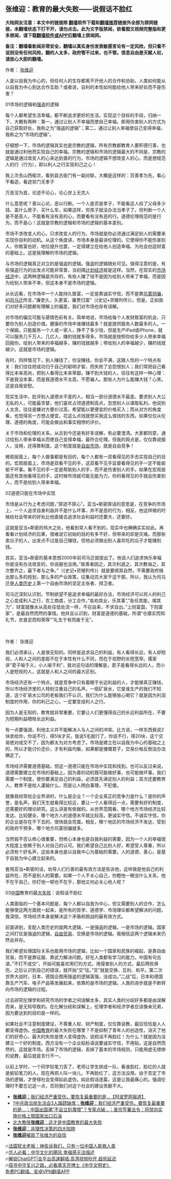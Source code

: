  <!-- 面包屑导航 --> <h2>张维迎：教育的最大失败——说假话不脸红</h2> <p class="notice"><b>大陆网友注意：本文中的链接除 <a href="https://github.com/bannedbook/fanqiang" >翻墙</a>软件下载和<a href="https://github.com/killgcd/justmysocks/blob/master/README.md">翻墙推荐</a>链接外全部为禁网链接，未翻墙状态下打不开，请勿点击。此为文字版禁闻，欲看图文视频完整版和更多禁闻，请下载<a href="https://github.com/bannedbook/fanqiang">翻墙软件或APP</a>后翻墙上禁闻网。</p><p>备注：翻墙看新闻非常安全，翻墙以真实身份发表敏感言论有一定风险，但只看不说则没有任何风险，翻的人太多，政府管不过来，也不管。信息自由是天赋人权，请放心大胆的翻墙。</b></p>  <div class="entry"> <p>作者： <a href="https://www.bannedbook.org/bnews/tag/%E5%BC%A0%E7%BB%B4%E8%BF%8E/" class="st_tag internal_tag" rel="tag" title="标签 张维迎 下的日志">张维迎</a></p> <p>人是以自我为中心的，但任何人的生存都离不开他人的合作和协助，人类如何能从以自我为中心到达合作互助？或者说，自利的本性如何能给他人带来好处而不是伤害？</p> <p>01市场的逻辑和<a href="https://www.bannedbook.org/bnews/tag/%e5%bc%ba%e7%9b%97/" class="st_tag internal_tag" rel="tag" title="标签 强盗 下的日志">强盗</a>的逻辑</p> <p>每个人都希望生活幸福，都不断追求更好的生活。实现这个目标的手段，归纳一下，大概有两种：第一，通过让别人不幸福而使自己幸福，即用伤害别人的方式为自己获取好处，我称之为&#8221;强盗的逻辑&#8221;；第二，通过让别人幸福使自己变得幸福，我称之为&#8221;市场的逻辑&#8221;。</p> <p>仔细想一下，市场的逻辑其实也是宗教的逻辑，所有宗教都教育人要积德行善，也就是通过利他而实现自己的幸福。宗教的逻辑和市场的逻辑最大的不同是，宗教的逻辑是通过改变人的心来达到善的行为，市场的逻辑不想改变人的心，而是想规范人的行（行为），即以利人之行实现利己之心！</p> <p>我上次去山西榆次，看到县古衙门有一副对联，大概是这样的：百善孝为先，看心不看迹，看迹贫门无孝子</p> <p>万恶淫为首，论迹不论心，论心世上无完人</p> <p>什么意思呢？善以心论，恶以行断。一个人是否是孝子，不能看这人给了父母多少钱、盖什么房子、买什么车，如果这样，穷孩子就没办法当孝子了。但判断一个人是不是恶人，不能看有没有恶的心，而要看有没有恶的行。道德伦理规范的是行为，而不是心！这就是宗教的逻辑和市场的逻辑的基本差别。</p> <p>市场不求改变人的心，只求改变人的行为，市场就是你必须通过满足别人的需要来实现你自利的动机。从这个角度讲，市场本身是最讲伦理的，它使得你不能伤害别人，你致富也好，地位提升也罢，一定得建立在给他人创造幸福、为社会创造财富的基础上。这是我理解的市场的逻辑。</p> <p>与市场的逻辑真正对立的是强盗的逻辑。强盗的逻辑随处可见。值得注意的是，有些强盗行为的出发点可能非常善，当初搞<a href="https://www.bannedbook.org/bnews/tag/%e8%ae%a1%e5%88%92%e7%bb%8f%e6%b5%8e/" class="st_tag internal_tag" rel="tag" title="标签 计划经济 下的日志">计划经济</a>就是这样。当然，在现实的<a href="https://www.bannedbook.org/bnews/tag/%e5%b8%82%e5%9c%ba%e7%bb%8f%e6%b5%8e/" class="st_tag internal_tag" rel="tag" title="标签 市场经济 下的日志">市场经济</a>中，这两种逻辑是共存的，有些人赚了钱不是因为给别人带来了幸福，而是因为给别人带来不幸，但这本身不是市场的逻辑。</p> <p>从长远看，在市场中一个人能持久致富，一定是靠诚实守信，而不是靠<a href="https://www.bannedbook.org/bnews/tag/%E5%9D%91%E8%92%99%E6%8B%90%E9%AA%97/" class="st_tag internal_tag" rel="tag" title="标签 坑蒙拐骗 下的日志">坑蒙拐骗</a>，如<a href="https://www.bannedbook.org/bnews/tag/%E5%8F%B8%E9%A9%AC%E8%BF%81/" class="st_tag internal_tag" rel="tag" title="标签 司马迁 下的日志">司马迁</a>所言，&#8221;廉吏久，久更富，廉贾归富&#8221;（《史记•货殖列传》）。但是，正如我们对好多问题都有理解上的偏差，我们对市场也存有误解。</p> <p>对市场的偏见可能与感情色彩有关。简单地说，市场给每个人发财致富的机会，只要你为别人创造价值。健康的市场中谁赚钱最多？就是提供服务人数最多的人。一个保姆，只能服务一个人或一家人，挣不了多少钱，但是生产iPad或iPhone，就可以服务几千万人、几亿人，赚的钱就多得多。市场就是按照你给多少人带来幸福回报你。给别人带来的幸福越多，赚的钱就越多；带给别人的幸福越少，赚的钱就越少。这就是市场的逻辑。</p> <p>有时，同样情况下，别人赚钱了，你没赚钱，你会不满，这跟人性的一个特点有关：我们往往把成功归于自己的聪明才智，而失败了总怨恨别人；我们常把自己看得比本来高尚，把别人看得比本来卑鄙。赚不到大钱的人，往往有这样一种心理：不是我没本事，而是我道德水平太高，不愿骗人。那些人为什么能赚大钱？心黑。这是自我安慰。</p> <p>现实生活中，批评别人道德水平差的人，相当一部分道德水平最差。要求别人大公无私的人，可能最贪婪，他们喜欢占领道德制高点，忽悠别人以谋取私利。他说别人太贪，往往是嫌对方要价过高，希望能以更便宜的价格买入；而从对方的角度看，也觉得另一方想占便宜，花这么点钱就想买我这么值钱的东西。如果仅仅从伦理、道德的角度，可能会做出和事实相悖的评价。</p> <p>关于市场和伦理的关系，从古到今还是有好多误解，有必要澄清。大家都同意，通过给别人带来幸福从而使自己变得幸福，最符合伦理。但我的观点是，仅仅靠说服人，没用，还得靠制度。这个制度就是<a href="https://www.bannedbook.org/bnews/tag/%E8%87%AA%E7%94%B1%E5%B8%82%E5%9C%BA/" class="st_tag internal_tag" rel="tag" title="标签 自由市场 下的日志">自由市场</a>，就是自由竞争！</p> <p>微观层面上，每个人做事都是有目的，每个人都有一双看得见的手去实现自己的目的。宏观层面上，市场是双看不见的手，这双看不见手监督看得见的手一定不能偷偷干坏事。看不见的手一定是帮助别人的手，而不是伤害别人的手。如果在宏观层面还有其他看得见的手，这时候市场就可能无能为力，你的看得见的手就会伤害别人，而不是给别人带来幸福。</p> <p>02道德只能在市场中实现</p> <p>市场是从行为上考虑问题，&#8221;原迹不原心&#8221;。亚当•斯密原话的意思是，在竞争的市场上，一个人追求自身利益并不是什么坏事，并不是恶的行为，相反，他这样做的时候给社会带来的好处比他直接去追求社会利益时还要大，还要好。</p> <p>这就是亚当•斯密的伟大之处，他看到常人看不到的，现实中也确确实实如此。再看看计划经济的后果，很难说它初始的目的有多不好，但带来的却是灾难。而那些卖瓜子的人，出发点不过是自己赚钱，但他必须做出别人喜欢吃的瓜子才能赚到钱。</p> <p>其实，亚当•斯密的基本思想2000年前司马迁就提出了。他说人们追求快乐幸福你是没有办法改变的，你说服也没用。&#8221;故善者因之，其次利道之，其次教诲之，其次整齐之，最下者与之争。&#8221;（《史记•货殖列传》）就是要顺其自然，不需要政府搞出那么多的规划，那么多的产业政策，征集动员大家干这干那。所以，我认为司马迁是<span class='wp_keywordlink'><a href="https://www.bannedbook.org/forum3/topic1750.html" title="考古学禁区-被掩藏的人类历史" target="_blank">人类历史</a></span>上第一个自由市场的坚定主张者、捍卫者。</p>  <p>司马迁深刻认识到，节制欲望不是追求幸福的最好办法，市场经济可以将人的利己之心变成利人之行，农工商虞，分工合作，&#8221;各劝其业，乐其事&#8221;,&#8221;各任其能，竭其力&#8221;，财富就像水从高处往低处流一样，不召自来，不求自出，&#8221;上则富国，下则富家&#8221;，是最自然而然的事情。他并且认识到，财富是道德的基础，所谓&#8221;仓廪实而知礼节，衣食足而知荣辱&#8221;&#8221;礼生于有而废于无&#8221;。</p> <p class="src-info">　 </p> <p>作者： 张维迎</p> <p>我们必须承认，人是很无知的。同样是追求自己的利益，有人看得长远，有人却短视，人和人之间的差距不在于本性有什么不同，而在于视野的长短宽窄。儒家讲&#8221;君子喻于义，小人喻于利&#8221;，我对这句话的理解是，君子是看得长远的人，而小人是短视的人，这就是人和人之间的最大区别。</p> <p>市场经济还有一个特点，就是竞争中只有着眼于长远利益的人，才能够真正赚钱，所以市场经济里的人特别注重自己的名声。一瓶矿泉水，它是谁生产的我们不知道，这个矿泉水公司的老板我们不认识，我们为什么能够放心喝它？就是因为利润制度的作用，你的利己之心，一定要变成利人之行。</p> <p>因为人是无知的，教育就非常重要，它要让人们更懂得自己的长远利益所在，不要为短期利益牺牲长远利益。</p> <p>有一点要强调，利他主义并不能解决人与人之间的冲突。比方说，一样东西我说2块卖给你，你说不行，得5块才买，我说5毛就行了，你说不行，得20块，这个交易绝对成交不了，因为都太为对方考虑了。市场是建立在以自我为中心的基础之上的，所以才能讨价还价，才有利益均衡，如果都是慷慨君子，交易价格反倒没办法确定了。</p> <p>市场经济需要道德基础，但这一道德只能在市场中实现和找到。也可以反过来说，道德需要建立在市场的基础上。因为善的动机既可能做好事，也可能做坏事。我们需要一个制度，使你要满足自己的利益，必须首先满足别人的利益；其次还要教育人，教育不是给人灌输什么，而是让人明白事理，不犯傻。</p> <p>就像我经常给企业界讲的，什么是企业？一个企业真正的竞争力是什么？是你的声誉，是名声。我们天生就看得比较近，要让一个人看得远一点，需要有好的制度，还需要好的理论研究。这么讲是有依据的。从世界范围看，哪个地方市场经济比较发达、比较健全，哪个地方人的道德水平就比较高，更诚实守信。不诚实守信，你的企业是存在不下去的，很快就会完蛋。相反，哪个地区的市场经济不发达，受到的政府干预多，哪个地方坑蒙拐骗就多。</p> <p>当然我不否认修心很重要，但修心本身也是自我利益的需要，因为一个人的幸福很大程度上依赖于别人对自己的认可。我们希望自己比别人好，希望受人尊重，所以必须有个好名声，这些本身也是以自我中心为基础的需要。人的道德、善心，是基于自我为中心建立起来的。</p>  <p>套用亚当•斯密的话，劝导人们行善的最有效方法是告诉他，这样做是他自己的利益所在，而不是别人的需要。如果一个人不关心自己，你瞪他一眼没什么关系，他不在乎自己，你打他一顿也不在乎，那他又何必关心他人呢？</p> <p>03<span class='wp_keywordlink_affiliate'><a href="https://www.bannedbook.org/" title="中国" target="_blank">中国</a></span>教育的最<span class='wp_keywordlink'><a href="https://www.bannedbook.org/forum2/topic896.html" title="布熱津斯基： 大失敗 —— 20世紀共產主義的興亡" target="_blank">大失败</a></span>：说假话不脸红</p> <p>人类面临的一个基本问题是，每个人都以自我为中心，但又需要别人的合作，怎么能够使这两方面统一起来，是所有的哲学、道德学、市场理论都希望解决的问题。我深信，市场经济本身是解决这个矛盾和挑战的最有效方式。</p> <p>前面讲到，支配人类历史的就两大逻辑，一是强盗的逻辑，一是市场的逻辑。国家之间打仗是强盗的逻辑，<a href="https://www.bannedbook.org/bnews/tag/%E8%87%AA%E7%94%B1%E8%B4%B8%E6%98%93/" class="st_tag internal_tag" rel="tag" title="标签 自由贸易 下的日志">自由贸易</a>、交换是市场的逻辑。我相信这两个逻辑未来仍然会并存。</p> <p>我们希望处理国际关系也能用市场的逻辑，比如一个国家和民族的崛起，是靠自由贸易，而不是靠征服、靠武力解决问题。好在人类都有学习的能力。中国有句古语，&#8221;不打不成交&#8221;，开始可能喜欢用打的方式，用侵害别人的方式，最后两败俱伤，之后认识到自己的错误，就开始&#8221;交&#8221;往。&#8221;交&#8221;就是交换、互利、和平。第二次世界大战时，日本、德国企图用强盗的逻辑富强，没成功。&#8221;二战&#8221;后，日本和德国靠生产汽车、电子产品等发展起来，依靠的是市场的逻辑。人类的进步就是不断转向市场的逻辑的过程。</p> <p>过去研究伦理学和研究市场的学者之间误解太多，其实人类的分歧好多都是由误解而来，是无知导致的。在化解分歧和误解上，伦理学者和经济学者应该像亲兄弟，因为要达到的目的是一样的。</p> <p>如果社会不注意制度建设，不尊重人权、财产制度，仅仅靠说教，最后恰恰是人人都变得虚伪。<a href="https://www.bannedbook.org/bnews/tag/%E4%B8%AD%E5%9B%BD%E6%95%99%E8%82%B2/" class="st_tag internal_tag" rel="tag" title="标签 中国教育 下的日志">中国教育</a>的最大失败在哪里？不是抑制了青年人的创造性，消灭了他们的好奇心，最大的失败是使人变得虚伪，说假话不再脸红！为什么？就是因为没建立一个好的制度。西方没有一个企业贴标语说要诚实守信，不用贴，这是自然而然的，这就是市场。丢掉了市场的逻辑，丢掉了基本的市场规则，只能用虚无缥缈的说教，最后就是言行不一。</p> <p>以前上学时，一个同学铅笔刀丢了，老师让学生排成一队，看谁脸红，脸红的人就是偷铅笔刀的人。现在再把人叫一块儿，不再脸红了，这方法没用。由于否定了市场的逻辑，才使得社会变得如此虚伪，如此假话连篇，这是让我最痛心的。强调伦理时不要忘记这一点，否则我们对这个社会的建设贡献不大。</p> <!--<div id="taboola-mid-1"></div>--><ul class='op-related-articles' title='相关阅读'> <li><a href='https://www.bannedbook.org/bnews/topimagenews/20230102/1831040.html' target='_blank'><b>张维迎</b>：我们经济严重受伤，要恢复最重要的是...【阿波罗网报道】</a></li> <li><a href='https://www.bannedbook.org/bnews/bannedvideo/20221228/1829238.html' target='_blank'>?中共政治局生活会3人蹊跷缺席；<b>张维迎</b>：我们经济严重受伤，要恢复最重要的是...；中国出国潮“不会立刻激增”？专家点破...；普京签署法令：将禁向实施价格上限国家出口石油</a></li> <li><a href='https://www.bannedbook.org/bnews/comments/20220822/1774750.html' target='_blank'>北大教授<b>张维迎</b>：这才是中国教育的最大失败</a></li> <li><a href='https://www.bannedbook.org/bnews/baitai/20220817/1772491.html' target='_blank'><b>张维迎</b>：非理性决策的四大陷阱</a></li> <li><a href='https://www.bannedbook.org/bnews/comments/20220614/1745382.html' target='_blank'><b>张维迎</b>摧毁了张维为的自信</a></li> </ul> <p class="texttj"> 🔥<a href="https://www.bannedbook.org/bnews/ssgc/20230219/1850782.html" target="_blank">法国犹太老板：神告诉我们，只有一位中国人能救人类</a><br/> 🔥<a href="https://www.bannedbook.org/bnews/comments/20220220/1694796.html" target="_blank">华人必看：中华文化的飓风 幸福感无法描述</a><br/> 🔥<a href="https://github.com/bannedbook/fanqiang/wiki/V2ray%E6%9C%BA%E5%9C%BA" target="_blank">解锁ChatGPT|全平台高速翻墙:高清视频秒开,超低延迟</a><br/> 🔥<a href="https://www.bannedbook.org/bnews/comments/20220808/1768773.html" target="_blank">探寻中华复兴之路，必看章天亮博士《中华文明史》</a><br/> <a href="https://github.com/bannedbook/fanqiang/wiki/%E7%A6%81%E9%97%BB%E7%BD%91%E5%AE%89%E5%8D%93%E7%BF%BB%E5%A2%99%E6%96%B0%E9%97%BBAPP" target="_blank">免费PC翻墙、安卓VPN翻墙APP</a><br/> </p><p class="src-info">　 </p> <a name='sharetosocial'></a> <div style="margin-bottom:5px;padding-bottom:5px;clear:both"> <div id="archive-pix-1" class="banner-ads"> <!-- AuctionX Display platform tag START --> <div id="27602x728x90x621x_ADSLOT1" clicktrack="%%CLICK_URL_ESC%%"></div>  <!-- AuctionX Display platform tag END --> </div> <div id="archive-pix-2" class="banner-ads"> <!-- AuctionX Display platform tag START --> <div id="27556x300x250x621x_ADSLOT1" clicktrack="%%CLICK_URL_ESC%%" style="margin:0 auto;text-align:center"></div>  <!-- AuctionX Display platform tag END --> </div> </div>  <div id="archive-pix-1" class="banner-ads"> <!-- AuctionX Display platform tag START --> <div id="27603x728x90x621x_ADSLOT1" clicktrack="%%CLICK_URL_ESC%%"></div>  <!-- AuctionX Display platform tag END --> </div> </div><!--END ENTRY--> 